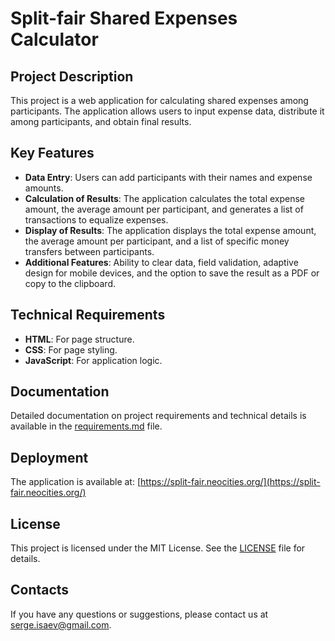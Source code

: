 # **Split-fair** Shared Expenses Calculator

## Project Description

This project is a web application for calculating shared expenses among participants. The application allows users to input expense data, distribute it among participants, and obtain final results.

## Key Features

- **Data Entry**: Users can add participants with their names and expense amounts.
- **Calculation of Results**: The application calculates the total expense amount, the average amount per participant, and generates a list of transactions to equalize expenses.
- **Display of Results**: The application displays the total expense amount, the average amount per participant, and a list of specific money transfers between participants.
- **Additional Features**: Ability to clear data, field validation, adaptive design for mobile devices, and the option to save the result as a PDF or copy to the clipboard.

## Technical Requirements

- **HTML**: For page structure.
- **CSS**: For page styling.
- **JavaScript**: For application logic.

## Documentation

Detailed documentation on project requirements and technical details is available in the [requirements.md](doc/requirements.md) file.

## Deployment

The application is available at: [https://split-fair.neocities.org/](https://split-fair.neocities.org/)

## License

This project is licensed under the MIT License. See the [LICENSE](LICENSE) file for details.

## Contacts

If you have any questions or suggestions, please contact us at [serge.isaev@gmail.com](mailto:serge.isaev@gmail.com).
